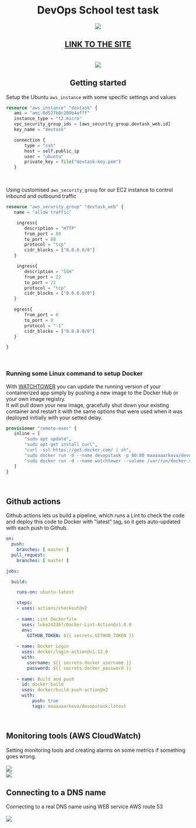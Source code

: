 <h1 align="center">DevOps School test task</h1>
<p align = "center">
<img src = "https://img.shields.io/github/workflow/status/maaaaaarkova/devtask/Docker%20Image%20CI">
</p>

<h2 align="center"><a href="http://devopstask.pp.ua/">LINK TO THE SITE</a></h2>
<p align = "center">
  <br>
  <img src = "https://media.giphy.com/media/ijgei9cL5vqK5uVhll/giphy.gif">
</p>
 
 <h2 align="center">Getting started</h2>
 
 Setup the Ubuntu `aws_instance` with some specific settings and values
 
 ```tf
 resource "aws_instance" "devtask" {
    ami = "ami-0d527b8c289b4af7f"
    instance_type = "t2.micro"
    vpc_security_group_ids = [aws_security_group.devtask_web.id]
    key_name = "devtask"

    connection {
        type = "ssh"
        host = self.public_ip
        user = "ubuntu"
        private_key = file("devtask-key.pem")
    }
 ``` 
 <br>
 
 Using customised `aws_security_group` for our EC2 instance to control inbound and outbound traffic
 
 ```tf
 resource "aws_security_group" "devtask_web" {
    name = "allow traffic"

     ingress{
        description = "HTTP"
        from_port = 80
        to_port = 80
        protocol = "tcp"
        cidr_blocks = ["0.0.0.0/0"]
    }

     ingress{
        description = "SSH"
        from_port = 22
        to_port = 22
        protocol = "tcp"
        cidr_blocks = ["0.0.0.0/0"]
    }

    egress{
        from_port = 0
        to_port = 0
        protocol = "-1"
        cidr_blocks = ["0.0.0.0/0"]
    }

}
 ```
   <br>
   <h3>Running some Linux command to setup Docker</h3>
   <p> 
      With 
      <a href="https://github.com/containrrr/watchtower">WATCHTOWER</a>
      you can update the running version of your containerized app simply by pushing a new image to the Docker Hub or your own image registry.<br>
      It will pull down your new image, gracefully shut down your existing container and restart it with the same options that were used when it was deployed initially with your       setted delay.
   </p>
   
 ```tf
 provisioner "remote-exec" {
    inline = [
        "sudo apt update",
        "sudo apt-get install curl",
        "curl -ssl https://get.docker.com/ | sh",
        "sudo docker run -d --name devopstask -p 80:80 maaaaaarkova/devopstask",
        "sudo docker run -d --name watchtower --volume /var/run/docker.sock:/var/run/docker.sock containrrr/watchtower --cleanup -i 20"
    ]
}
 ```
 
 <br>
 <h2>Github actions</h2>
 <p>
 Github actions lets us build a pipeline, which runs a Lint to check the code and deploy this code to Docker with "latest" tag, so it gets auto-updated with each push to Github.
  </p>
 
```yml
on:
  push:
    branches: [ master ]
  pull_request:
    branches: [ master ]

jobs:

  build:

    runs-on: ubuntu-latest

    steps:
    - uses: actions/checkout@v2
    
    - name: Lint Dockerfile
      uses: luke142367/Docker-Lint-Action@v1.0.0
      env:
        GITHUB_TOKEN: ${{ secrets.GITHUB_TOKEN }}
    
    - name: Docker Login
      uses: docker/login-action@v1.12.0
      with:
        username: ${{ secrets.docker_username }}
        password: ${{ secrets.docker_password }}
        
    - name: Build and push
      id: docker_build
      uses: docker/build-push-action@v2
      with:
          push: true
          tags: maaaaaarkova/devopstask:latest

```
 
 <br>
 <h2>Monitoring tools (AWS CloudWatch)</h2>
 Setting monitoring tools and creating alarms on some metrics if something goes wrong.
<br><br>
<img src="https://user-images.githubusercontent.com/76499690/149620935-7a78211c-0eaa-4aea-ad8f-d6fd174f0cf3.png">
<br>
<img src = "https://user-images.githubusercontent.com/76499690/149621047-8ed32504-a5db-4280-9591-9df427c8d09a.png">

<br>
 <h2>Connecting to a DNS name</h2>
Connecting to a real DNS name using WEB service AWS route 53
<br> <br>
<img src = "https://user-images.githubusercontent.com/76499690/149621217-43d4c0ce-76f0-4635-bc36-3776fe645eaa.png">
